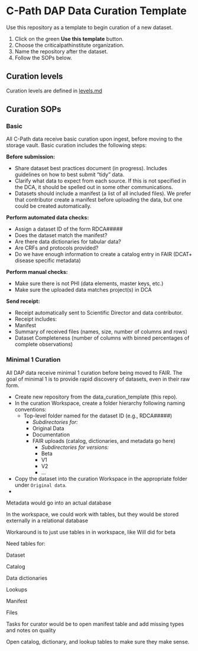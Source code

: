 # C-Path DAP Data Curation Template
Use this repository as a template to begin curation of a new dataset.

1. Click on the green **Use this template** button.
2. Choose the criticalpathinstitute organization.
3. Name the repository after the dataset.
4. Follow the SOPs below.

## Curation levels
Curation levels are defined in [levels.md](https://github.com/criticalpathinstitute/data_curation_template/blob/main/levels.md)

## Curation SOPs

### Basic 
All C-Path data receive basic curation upon ingest, before moving to the storage vault. Basic curation includes the following steps:

**Before submission:**

- Share dataset best practices document (in progress). Includes guidelines on how to best submit “tidy” data. 
- Clarify what data to expect from each source. If this is not specified in the DCA, it should be spelled out in some other communications. 
- Datasets should include a manifest (a list of all included files). We prefer that contributor create a manifest before uploading the data, but one could be created automatically. 

**Perform automated data checks:**

- Assign a dataset ID of the form RDCA##### 
- Does the dataset match the manifest? 
- Are there data dictionaries for tabular data? 
- Are CRFs and protocols provided? 
- Do we have enough information to create a catalog entry in FAIR (DCAT+ disease specific metadata) 

**Perform manual checks:** 

- Make sure there is not PHI (data elements, master keys, etc.)  
- Make sure the uploaded data matches project(s) in DCA 

**Send receipt:**
- Receipt automatically sent to Scientific Director and data contributor.
- Receipt includes: 
- Manifest 
- Summary of received files (names, size, number of columns and rows) 
- Dataset Completeness (number of columns with binned percentages of complete observations) 

### Minimal 1 Curation
All DAP data receive minimal 1 curation before being moved to FAIR. The goal of minimal 1 is to provide rapid discovery of datasets, even in their raw form.

 - Create new repository from the data_curation_template (this repo).
 - In the curation Workspace, create a folder hierarchy following naming conventions:
    - Top-level folder named for the dataset ID (e.g., RDCA#####)
        - *Subdirectories for:*
        - Original Data
        - Documentation
        - FAIR uploads (catalog, dictionaries, and metadata go here) 
          - *Subdirectories for versions:*
          - Beta 
          - V1 
          - V2 
          - ...
 - Copy the dataset into the curation Workspace in the appropriate folder under `Original data`.
 - 

Metadata would go into an actual database 

In the workspace, we could work with tables, but they would be stored externally in a relational database 

Workaround is to just use tables in in workspace, like Will did for beta 

Need tables for: 

Dataset 

Catalog 

Data dictionaries 

Lookups 

Manifest 

Files  

Tasks for curator would be to open manifest table and add missing types and notes on quality 

Open catalog, dictionary, and lookup tables to make sure they make sense. 

